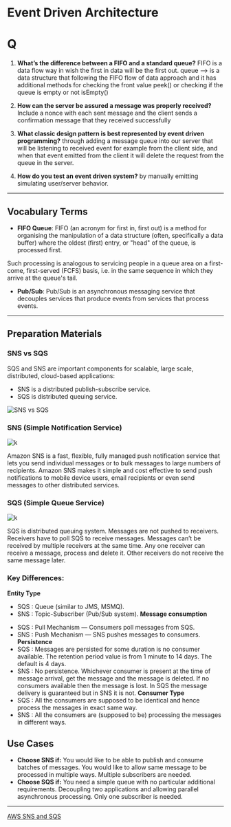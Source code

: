 # Event Driven Architecture

# Q

1. **What’s the difference between a FIFO and a standard queue?** FIFO is a data flow way in wish the first in data will be the first out. queue --> is a data structure that following the FIFO flow of data approach and it has additional methods for checking the front value peek() or checking if the queue is empty or not isEmpty()

1. **How can the server be assured a message was properly received?**
Include a nonce with each sent message and the client sends a confirmation message that they received successfully

1. **What classic design pattern is best represented by event driven programming?**
through adding a message queue into our server that will be listening to received event for example from the client side, and when that event emitted from the client it will delete the request from the queue in the server.
1. **How do you test an event driven system?**
 by manually emitting simulating user/server behavior.

---
## Vocabulary Terms
* **FIFO Queue**:  FIFO (an acronym for first in, first out) is a method for organising the manipulation of a data structure (often, specifically a data buffer) where the oldest (first) entry, or "head" of the queue, is processed first.

Such processing is analogous to servicing people in a queue area on a first-come, first-served (FCFS) basis, i.e. in the same sequence in which they arrive at the queue's tail.

* **Pub/Sub**: Pub/Sub is an asynchronous messaging service that decouples services that produce events from services that process events.

---


## Preparation Materials

### SNS vs SQS 

SQS and SNS are important components for scalable, large scale, distributed, cloud-based applications:
* SNS is a distributed publish-subscribe service.
* SQS is distributed queuing service.

![SNS vs SQS ](https://miro.medium.com/max/1446/1*DRrTtdyah9NHwR0VCm6MWA.png)

### SNS (Simple Notification Service)

![k](https://miro.medium.com/max/1004/1*mdUPKzrfJFuXa4d43KhKUQ.png)

Amazon SNS is a fast, flexible, fully managed push notification service that lets you send individual messages or to bulk messages to large numbers of recipients. Amazon SNS makes it simple and cost effective to send push notifications to mobile device users, email recipients or even send messages to other distributed services.


### SQS (Simple Queue Service)

![k](https://miro.medium.com/max/1700/1*7eL3udb6Cto4I9Ly1sN8oA.jpeg)

SQS is distributed queuing system. Messages are not pushed to receivers. Receivers have to poll SQS to receive messages. Messages can’t be received by multiple receivers at the same time. Any one receiver can receive a message, process and delete it. Other receivers do not receive the same message later.

### Key Differences:
**Entity Type**
- SQS : Queue (similar to JMS, MSMQ).
- SNS : Topic-Subscriber (Pub/Sub system).
**Message consumption**
* SQS : Pull Mechanism — Consumers poll messages from SQS.
* SNS : Push Mechanism — SNS pushes messages to consumers.
**Persistence**
* SQS : Messages are persisted for some duration is no consumer available. The retention period value is from 1 minute to 14 days. The default is 4 days.
* SNS : No persistence. Whichever consumer is present at the time of message arrival, get the message and the message is deleted. If no consumers available then the message is lost.
In SQS the message delivery is guaranteed but in SNS it is not.
**Consumer Type**
* SQS : All the consumers are supposed to be identical and hence process the messages in exact same way.
* SNS : All the consumers are (supposed to be) processing the messages in different ways.

## Use Cases
* **Choose SNS if:**
You would like to be able to publish and consume batches of messages.
You would like to allow same message to be processed in multiple ways.
Multiple subscribers are needed.
* **Choose SQS if:**
You need a simple queue with no particular additional requirements.
Decoupling two applications and allowing parallel asynchronous processing.
Only one subscriber is needed.

---
 [AWS SNS and SQS](https://www.youtube.com/watch?v=mXk0MNjlO7A)
